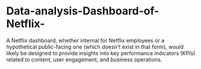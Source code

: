# Data-analysis-Dashboard-of-Netflix-
A Netflix dashboard, whether internal for Netflix employees or a hypothetical public-facing one (which doesn't exist in that form), would likely be designed to provide insights into key performance indicators (KPIs) related to content, user engagement, and business operations.
